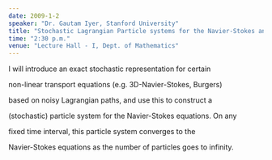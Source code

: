 ```yaml
---
date: 2009-1-2
speaker: "Dr. Gautam Iyer, Stanford University"
title: "Stochastic Lagrangian Particle systems for the Navier-Stokes and Burgers equations."
time: "2:30 p.m."
venue: "Lecture Hall - I, Dept. of Mathematics"
---
```

I will introduce an exact stochastic representation for certain

  non-linear transport equations (e.g. 3D-Navier-Stokes, Burgers)

  based on noisy Lagrangian paths, and use this to construct a

  (stochastic) particle system for the Navier-Stokes equations. On any

  fixed time interval, this particle system converges to the

  Navier-Stokes equations as the number of particles goes to infinity.
